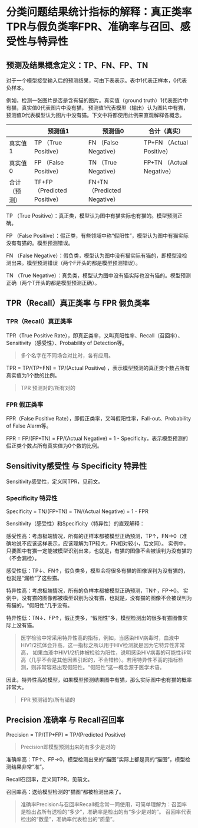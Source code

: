 # 分类问题结果统计指标的解释：真正类率TPR与假负类率FPR、准确率与召回、感受性与特异性

## 预测及结果概念定义：TP、FN、FP、TN

对于一个模型接受输入后的预测结果，可由下表表示。表中1代表正样本，0代表负样本。

例如，检测一张图片是否是含有猫的图片。真实值（ground truth）1代表图片中有猫，真实值0代表图片中没有猫，
预测值1代表模型（输出）认为图片中有猫，预测值0代表模型认为图片中没有猫。下文中将都使用此例来直观解释各概念。

|  | 预测值1 | 预测值0 | 合计（真实） |
| ------ | ------ | ------ | ------ |
| 真实值1 | TP （True Positive） | FN （False Negative） | TP+FN （Actual Positive） |
| 真实值0 | FP （False Positive） | TN （True Negative） | FP+TN （Actual Negative） |
| 合计（预测） | TF+FP （Predicted Positive） | FN+TN （Predicted Negative） |

TP （True Positive）：真正类，模型认为图中有猫实际也有猫的。模型预测正确。

FP （False Positive）：假正类，有些领域中称“假阳性”，模型认为图中有猫实际没有有猫的。模型预测错误。

FN （False Negative）：假负类，模型认为图中没有猫实际有猫的，即模型没检测出来。模型预测错误（两个F开头的都是模型预测错误）。

TN （True Negative）：真负类，模型认为图中没有猫实际也没有猫的。模型预测正确（两个T开头的都是模型预测正确）。

## TPR（Recall）真正类率 与 FPR 假负类率

### TPR（Recall）真正类率

TPR（True Positive Rate），即真正类率，又叫真阳性率、Recall（召回率）、Sensitivity（感受性）、Probability of Detection等。

> 多个名字在不同场合对比时，各有应用。

TPR = TP/(TP+FN) = TP/(Actual Positive) ，表示模型预测的真正类个数占所有真实值为1个数的比例。

> TPR 预测对的/所有对的

### FPR 假正类率

FPR（False Positive Rate），即假正类率，又叫假阳性率，Fall-out、Probability of False Alarm等。

FPR = FP/(FP+TN) = FP/(Actual Negative) = 1 - Specificity，表示模型预测的假正类个数占所有真实值为0个数的比例。

## Sensitivity感受性 与 Specificity 特异性

Sensitivity感受性，定义同TPR，见前文。

### Specificity 特异性

Specificity = TN/(FP+TN) = TN/(Actual Negative) = 1 - FPR

Sensitivity（感受性）和Specificity（特异性）的直观解释：

感受性高：考虑极端情况，所有的正样本都被模型正确预测，TP↑，FN→0（准确地说不应该这样表示，应该理解为TP较大，FN相对较小，后文同）。
实例中，只要图中有猫一定能被模型识别出来，也就是，有猫的图像不会被误判为没有猫的（不会漏检）。

感受性低：TP↓、FN↑，假负类多，模型会将很多有猫的图像误判为没有猫的，也就是“漏检”了这些猫。

特异性高：考虑极端情况，所有的负样本都被模型正确预测，TN↑，FP→0。
实例中，没有猫的图像都被模型识别为没有猫，也就是，没有猫的图像不会被误判为有猫的，“假阳性”几乎没有。

特异性低：TN↓、FP↑，假正类多，“假阳性”多，模型检测出的很多有猫图像实际上没有猫。

> 医学检验中常采用特异性高的指标，例如，当感染HIV病毒时，血液中HIV1/2抗体会升高，这一指标之所以用于HIV检测就是因为它特异性非常高，
如果血液中HIV1/2抗体被检验为阳性，说明感染HIV病毒的可能性非常高（几乎不会是其他因素引起的，不会错检）。若用特异性不高的指标检测，则非常容易出现假阳性。“假阳性”这一概念源于医学术语。

因此，特异性高的模型，如果模型预测结果图中有猫，那么实际图中也有猫的概率非常大。

> FPR 预测错的/所有错的

## Precision 准确率 与 Recall召回率

Precision = TP/(TP+FP) = TP/(Predicted Positive)

> Precision即模型预测出来的有多少是对的

准确率高：TP↑、FP→0，模型检测出来的“猫图”实际上都是真的“猫图”，模型检测结果非常“准”。

Recall召回率，定义同TPR，见前文。

召回率高：送给模型检测的“猫图”都被检测出来了。

> 准确率Precision与召回率Recall概念常一同使用，可简单理解为：召回率是检出占所有送检的“多少”，准确率是检出的有“多少是对的”。
召回率代表检出的“数量”，准确率代表检出的“质量”。